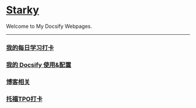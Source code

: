 # [Starky](https://tech.starky99.com/#/)

Welcome to My Docsify Webpages.

---

### [我的每日学习打卡](https://growth.starky99.com/#/DayDayUp/README)

### [我的 Docsify 使用&配置](https://growth.starky99.com/#/my-own-docsify/README)

### [博客相关](https://growth.starky99.com/#/blog-domain/README)

### [托福TPO打卡](https://growth.starky99.com/#/TOEFL/README)